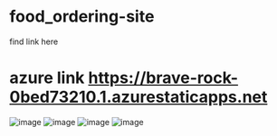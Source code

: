 # food_ordering-site
find link here
# azure link https://brave-rock-0bed73210.1.azurestaticapps.net
![image](https://user-images.githubusercontent.com/79743368/174468459-c16e1fef-88cc-4229-8519-19bb67342607.png)
![image](https://user-images.githubusercontent.com/79743368/174468488-1e7677c2-6eae-49c4-8f0a-b735a495eed0.png)
![image](https://user-images.githubusercontent.com/79743368/174468499-46a50ee7-8e85-4675-8266-03b3d6b6f138.png)
![image](https://user-images.githubusercontent.com/79743368/174468517-6c93ba23-ac69-4bc8-9aa9-4ac17e02755b.png)
